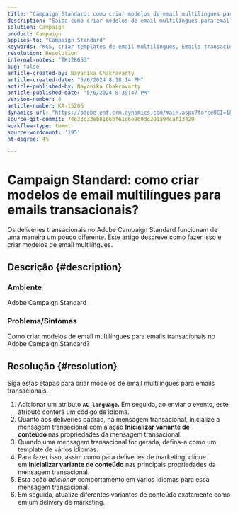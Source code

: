 ```yaml
---
title: "Campaign Standard: como criar modelos de email multilíngues para emails transacionais?"
description: "Saiba como criar modelos de email multilíngues para emails transacionais no Adobe Campaign Standard."
solution: Campaign
product: Campaign
applies-to: "Campaign Standard"
keywords: "KCS, criar templates de email multilíngues, Emails transacionais, ACS, campaign standard"
resolution: Resolution
internal-notes: "TK128653"
bug: false
article-created-by: Nayanika Chakravarty
article-created-date: "5/6/2024 8:18:14 PM"
article-published-by: Nayanika Chakravarty
article-published-date: "5/6/2024 8:39:47 PM"
version-number: 4
article-number: KA-15206
dynamics-url: "https://adobe-ent.crm.dynamics.com/main.aspx?forceUCI=1&pagetype=entityrecord&etn=knowledgearticle&id=0eca0ebf-e50b-ef11-9f8a-6045bd0065b6"
source-git-commit: 74633c33eb8166bf61c6e969dc201a94caf13429
workflow-type: tm+mt
source-wordcount: '195'
ht-degree: 4%

---
```


# Campaign Standard: como criar modelos de email multilíngues para emails transacionais?


Os deliveries transacionais no Adobe Campaign Standard funcionam de uma maneira um pouco diferente. Este artigo descreve como fazer isso e criar modelos de email multilíngues.

## Descrição {#description}


### <b>Ambiente</b>

Adobe Campaign Standard

### <b>Problema/Sintomas</b>

Como criar modelos de email multilíngues para emails transacionais no Adobe Campaign Standard?


## Resolução {#resolution}




Siga estas etapas para criar modelos de email multilíngues para emails transacionais.



1. Adicionar um atributo <b>`AC_language`. </b>Em seguida, ao enviar o evento, este atributo conterá um código de idioma.
2. Quanto aos deliveries padrão, na mensagem transacional, inicialize a mensagem transacional com a ação <b>Inicializar variante de conteúdo </b>nas propriedades da mensagem transacional.
3. Quando uma mensagem transacional for gerada, defina-a como um template de vários idiomas.
4. Para fazer isso, assim como para deliveries de marketing, clique em <b>Inicializar variante de conteúdo</b> nas principais propriedades da mensagem transacional.
5. Esta ação *adicionar* comportamento em vários idiomas para essa mensagem transacional.
6. Em seguida, atualize diferentes variantes de conteúdo exatamente como em um delivery de marketing.

